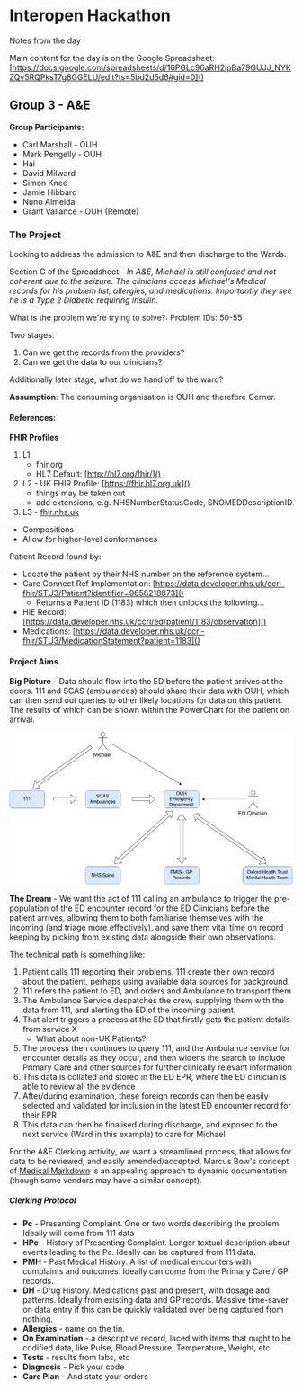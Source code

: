 # Interopen Hackathon

Notes from the day

Main content for the day is on the Google Spreadsheet: [https://docs.google.com/spreadsheets/d/16PGLc96aRH2ipBa79GUJJ_NYKZQv5RQPksT7g8GGELU/edit?ts=5bd2d5d6#gid=0]()


## Group 3 - A&E

**Group Participants:**

* Carl Marshall - OUH
* Mark Pengelly - OUH
* Hai 
* David Milward
* Simon Knee
* Jamie Hibbard
* Nuno Almeida
* Grant Vallance - OUH (Remote)

### The Project

Looking to address the admission to A&E and then discharge to the Wards.

Section G of the Spreadsheet - *In A&E, Michael is still confused and not coherent due to the seizure. The clinicians access Michael's Medical records for his problem list, allergies, and medications. Importantly they see he is a Type 2 Diabetic requiring insulin.*

What is the problem we're trying to solve?: Problem IDs: 50-55

Two stages:

1. Can we get the records from the providers?
2. Can we get the data to our clinicians?

Additionally later stage, what do we hand off to the ward?

**Assumption**: The consuming organisation is OUH and therefore Cerner.

#### References:

**FHIR Profiles**
1. L1
   * fhir.org
   * HL7 Default: [http://hl7.org/fhir/]()
2. L2 - UK FHIR Profile: [https://fhir.hl7.org.uk]()
   * things may be taken out
   * add extensions, e.g. NHSNumberStatusCode, SNOMEDDescriptionID
3.  L3 - [fhir.nhs.uk]()
   * Compositions
   * Allow for higher-level conformances

Patient Record found by:

* Locate the patient by their NHS number on the reference system...
* Care Connect Ref Implementation: [https://data.developer.nhs.uk/ccri-fhir/STU3/Patient?identifier=9658218873]()
  * Returns a Patient ID (1183) which then unlocks the following...
* HiE Record: [https://data.developer.nhs.uk/ccri/ed/patient/1183/observation]()
* Medications: [https://data.developer.nhs.uk/ccri-fhir/STU3/MedicationStatement?patient=1183]()

#### Project Aims

**Big Picture** - Data should flow into the ED before the patient arrives at the doors. 111 and SCAS (ambulances) should share their data with OUH, which can then send out queries to other likely locations for data on this patient. The results of which can be shown within the PowerChart for the patient on arrival.

![](docs/img/Hackathon-context.png)

**The Dream** - We want the act of 111 calling an ambulance to trigger the pre-population of the ED encounter record for the ED Clinicians before the patient arrives, allowing them to both familiarise themselves with the incoming (and triage more effectively), and save them vital time on record keeping by picking from existing data alongside their own observations.

The technical path is something like:

1. Patient calls 111 reporting their problems. 111 create their own record about the patient, perhaps using available data sources for background. 
2. 111 refers the patient to ED, and orders and Ambulance to transport them
3. The Ambulance Service despatches the crew, supplying them with the data from 111, and alerting the ED of the incoming patient.
4. That alert triggers a process at the ED that firstly gets the patient details from service X
   * What about non-UK Patients?
5. The process then continues to query 111, and the Ambulance service for encounter details as they occur, and then widens the search to include Primary Care and other sources for further clinically relevant information
6. This data is collated and stored in the ED EPR, where the ED clinician is able to review all the evidence
7. After/during examination, these foreign records can then be easily selected and validated for inclusion in the latest ED encounter record for their EPR
8. This data can then be finalised during discharge, and exposed to the next service (Ward in this example) to care for Michael


For the A&E Clerking activity, we want a streamlined process, that allows for data to be reviewed, and easily amended/accepted. Marcus Bow's concept of [Medical Markdown](https://github.com/open-health-hub/medical-markdown) is an appealing approach to dynamic documentation (though some vendors may have a similar concept). 

##### Clerking Protocol

* **Pc** - Presenting Complaint. One or two words describing the problem. Ideally will come from 111 data
* **HPc** - History of Presenting Complaint. Longer textual description about events leading to the Pc. Ideally can be captured from 111 data.
* **PMH** - Past Medical History. A list of medical encounters with complaints and outcomes. Ideally can come from the Primary Care / GP records.
* **DH** - Drug History. Medications past and present, with dosage and patterns. Ideally from existing data and GP records. Massive time-saver on data entry if this can be quickly validated over being captured from nothing.
* **Allergies** - name on the tin.
* **On Examination** - a descriptive record, laced with items that ought to be codified data, like Pulse, Blood Pressure, Temperature, Weight, etc
* **Tests** - results from labs, etc
* **Diagnosis** - Pick your code
* **Care Plan** - And state your orders